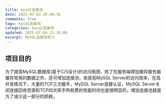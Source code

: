 ```yaml
---
title: mysql连接池
date: 2025-07-03 20:48:36
comments: true
tags: mysql连接池
categories: mysql连接池
updated: 2025-07-04 21:26:00
excerpt: MySQL连接池学习
---
```


## 项目目的

为了提高MySQL数据库(基于C/S设计)的访问瓶颈，除了在服务端增加缓存服务器缓存常用的数据之外，还可增加连接池，来提高MySQL Server的访问效率，在高并发情况下，大量的TCP三次握手，MySQL Server连接认证，MySQL Server关闭连接回收资源和TCP四次挥手所耗费的性能时间也是很明显的，增加连接池就是为了减少这一部分的损耗。

